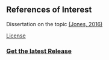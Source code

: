 
## References of Interest
Dissertation on the topic [(Jones, 2016)](http://hdl.handle.net/2142/90462)


[License](https://github.com/AlexandraLJones/IMC-emission/blob/master/liscense.txt)


### [Get the latest Release](https://github.com/AlexandraLJones/IMC-emission/releases/latest)

